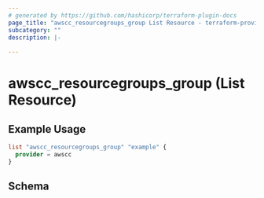 ```yaml
---
# generated by https://github.com/hashicorp/terraform-plugin-docs
page_title: "awscc_resourcegroups_group List Resource - terraform-provider-awscc"
subcategory: ""
description: |-
  
---
```


# awscc_resourcegroups_group (List Resource)



## Example Usage

```terraform
list "awscc_resourcegroups_group" "example" {
  provider = awscc
}
```

<!-- schema generated by tfplugindocs -->
## Schema

